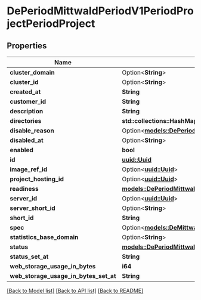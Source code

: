 # DePeriodMittwaldPeriodV1PeriodProjectPeriodProject

## Properties

Name | Type | Description | Notes
------------ | ------------- | ------------- | -------------
**cluster_domain** | Option<**String**> |  | [optional]
**cluster_id** | Option<**String**> |  | [optional]
**created_at** | **String** |  | 
**customer_id** | **String** |  | 
**description** | **String** |  | 
**directories** | **std::collections::HashMap<String, String>** |  | 
**disable_reason** | Option<[**models::DePeriodMittwaldPeriodV1PeriodProjectPeriodDisableReason**](de.mittwald.v1.project.DisableReason.md)> |  | [optional]
**disabled_at** | Option<**String**> |  | [optional]
**enabled** | **bool** |  | 
**id** | [**uuid::Uuid**](uuid::Uuid.md) |  | 
**image_ref_id** | Option<[**uuid::Uuid**](uuid::Uuid.md)> |  | [optional]
**project_hosting_id** | Option<[**uuid::Uuid**](uuid::Uuid.md)> |  | [optional]
**readiness** | [**models::DePeriodMittwaldPeriodV1PeriodProjectPeriodDeprecatedProjectReadinessStatus**](de.mittwald.v1.project.DeprecatedProjectReadinessStatus.md) |  | 
**server_id** | Option<[**uuid::Uuid**](uuid::Uuid.md)> |  | [optional]
**server_short_id** | Option<**String**> |  | [optional]
**short_id** | **String** |  | 
**spec** | Option<[**models::DeMittwaldV1ProjectProjectSpec**](de_mittwald_v1_project_Project_spec.md)> |  | [optional]
**statistics_base_domain** | Option<**String**> |  | [optional]
**status** | [**models::DePeriodMittwaldPeriodV1PeriodProjectPeriodProjectStatus**](de.mittwald.v1.project.ProjectStatus.md) |  | 
**status_set_at** | **String** |  | 
**web_storage_usage_in_bytes** | **i64** |  | 
**web_storage_usage_in_bytes_set_at** | **String** |  | 

[[Back to Model list]](../README.md#documentation-for-models) [[Back to API list]](../README.md#documentation-for-api-endpoints) [[Back to README]](../README.md)


